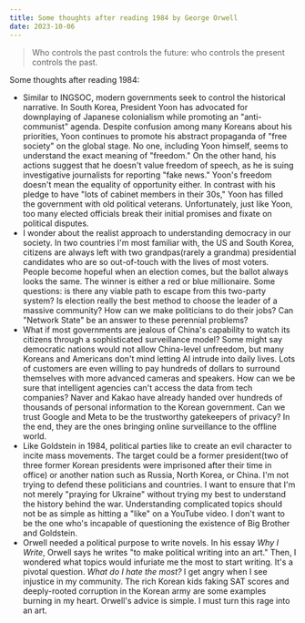 ```yaml
---
title: Some thoughts after reading 1984 by George Orwell
date: 2023-10-06
---
```


> Who controls the past controls the future: who controls the present controls the past.

Some thoughts after reading 1984:

- Similar to INGSOC, modern governments seek to control the historical narrative. In South Korea, President Yoon has advocated for downplaying of Japanese colonialism while promoting an "anti-communist" agenda. Despite confusion among many Koreans about his priorities, Yoon continues to promote his abstract propaganda of "free society" on the global stage. No one, including Yoon himself, seems to understand the exact meaning of "freedom." On the other hand, his actions suggest that he doesn't value freedom of speech, as he is suing investigative journalists for reporting "fake news." Yoon's freedom doesn't mean the equality of opportunity either. In contrast with his pledge to have "lots of cabinet members in their 30s," Yoon has filled the government with old political veterans. Unfortunately, just like Yoon, too many elected officials break their initial promises and fixate on political disputes.
- I wonder about the realist approach to understanding democracy in our society. In two countries I'm most familiar with, the US and South Korea, citizens are always left with two grandpas(rarely a grandma) presidential candidates who are so out-of-touch with the lives of most voters. People become hopeful when an election comes, but the ballot always looks the same. The winner is either a red or blue millionaire. Some questions: is there any viable path to escape from this two-party system? Is election really the best method to choose the leader of a massive community? How can we make politicians to do their jobs? Can "Network State" be an answer to these perennial problems?
- What if most governments are jealous of China's capability to watch its citizens through a sophisticated surveillance model? Some might say democratic nations would not allow China-level unfreedom, but many Koreans and Americans don't mind letting AI intrude into daily lives. Lots of customers are even willing to pay hundreds of dollars to surround themselves with more advanced cameras and speakers. How can we be sure that intelligent agencies can't access the data from tech companies? Naver and Kakao have already handed over hundreds of thousands of personal information to the Korean government. Can we trust Google and Meta to be the trustworthy gatekeepers of privacy? In the end, they are the ones bringing online surveillance to the offline world. 
- Like Goldstein in 1984, political parties like to create an evil character to incite mass movements. The target could be a former president(two of three former Korean presidents were imprisoned after their time in office) or another nation such as Russia, North Korea, or China. I'm not trying to defend these politicians and countries. I want to ensure that I'm not merely "praying for Ukraine" without trying my best to understand the history behind the war. Understanding complicated topics should not be as simple as hitting a "like" on a YouTube video. I don't want to be the one who's incapable of questioning the existence of Big Brother and Goldstein.
- Orwell needed a political purpose to write novels. In his essay *Why I Write*, Orwell says he writes "to make political writing into an art." Then, I wondered what topics would infuriate me the most to start writing. It's a pivotal question. *What do I hate the most?* I get angry when I see injustice in my community. The rich Korean kids faking SAT scores and deeply-rooted corruption in the Korean army are some examples burning in my heart. Orwell's advice is simple. I must turn this rage into an art.